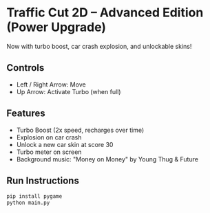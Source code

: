 
# Traffic Cut 2D – Advanced Edition (Power Upgrade)

Now with turbo boost, car crash explosion, and unlockable skins!

## Controls

- Left / Right Arrow: Move
- Up Arrow: Activate Turbo (when full)

## Features

- Turbo Boost (2x speed, recharges over time)
- Explosion on car crash
- Unlock a new car skin at score 30
- Turbo meter on screen
- Background music: "Money on Money" by Young Thug & Future

## Run Instructions

```bash
pip install pygame
python main.py
```
